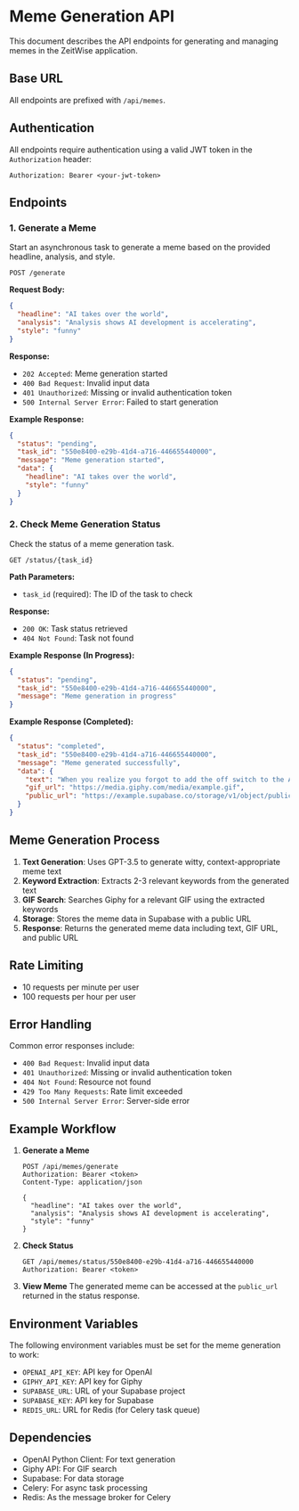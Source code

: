 # Meme Generation API

This document describes the API endpoints for generating and managing memes in the ZeitWise application.

## Base URL

All endpoints are prefixed with `/api/memes`.

## Authentication

All endpoints require authentication using a valid JWT token in the `Authorization` header:

```
Authorization: Bearer <your-jwt-token>
```

## Endpoints

### 1. Generate a Meme

Start an asynchronous task to generate a meme based on the provided headline, analysis, and style.

```http
POST /generate
```

**Request Body:**
```json
{
  "headline": "AI takes over the world",
  "analysis": "Analysis shows AI development is accelerating",
  "style": "funny"
}
```

**Response:**
- `202 Accepted`: Meme generation started
- `400 Bad Request`: Invalid input data
- `401 Unauthorized`: Missing or invalid authentication token
- `500 Internal Server Error`: Failed to start generation

**Example Response:**
```json
{
  "status": "pending",
  "task_id": "550e8400-e29b-41d4-a716-446655440000",
  "message": "Meme generation started",
  "data": {
    "headline": "AI takes over the world",
    "style": "funny"
  }
}
```

### 2. Check Meme Generation Status

Check the status of a meme generation task.

```http
GET /status/{task_id}
```

**Path Parameters:**
- `task_id` (required): The ID of the task to check

**Response:**
- `200 OK`: Task status retrieved
- `404 Not Found`: Task not found

**Example Response (In Progress):**
```json
{
  "status": "pending",
  "task_id": "550e8400-e29b-41d4-a716-446655440000",
  "message": "Meme generation in progress"
}
```

**Example Response (Completed):**
```json
{
  "status": "completed",
  "task_id": "550e8400-e29b-41d4-a716-446655440000",
  "message": "Meme generated successfully",
  "data": {
    "text": "When you realize you forgot to add the off switch to the AI",
    "gif_url": "https://media.giphy.com/media/example.gif",
    "public_url": "https://example.supabase.co/storage/v1/object/public/memes/123.json"
  }
}
```

## Meme Generation Process

1. **Text Generation**: Uses GPT-3.5 to generate witty, context-appropriate meme text
2. **Keyword Extraction**: Extracts 2-3 relevant keywords from the generated text
3. **GIF Search**: Searches Giphy for a relevant GIF using the extracted keywords
4. **Storage**: Stores the meme data in Supabase with a public URL
5. **Response**: Returns the generated meme data including text, GIF URL, and public URL

## Rate Limiting

- 10 requests per minute per user
- 100 requests per hour per user

## Error Handling

Common error responses include:

- `400 Bad Request`: Invalid input data
- `401 Unauthorized`: Missing or invalid authentication token
- `404 Not Found`: Resource not found
- `429 Too Many Requests`: Rate limit exceeded
- `500 Internal Server Error`: Server-side error

## Example Workflow

1. **Generate a Meme**
   ```http
   POST /api/memes/generate
   Authorization: Bearer <token>
   Content-Type: application/json
   
   {
     "headline": "AI takes over the world",
     "analysis": "Analysis shows AI development is accelerating",
     "style": "funny"
   }
   ```

2. **Check Status**
   ```http
   GET /api/memes/status/550e8400-e29b-41d4-a716-446655440000
   Authorization: Bearer <token>
   ```

3. **View Meme**
   The generated meme can be accessed at the `public_url` returned in the status response.

## Environment Variables

The following environment variables must be set for the meme generation to work:

- `OPENAI_API_KEY`: API key for OpenAI
- `GIPHY_API_KEY`: API key for Giphy
- `SUPABASE_URL`: URL of your Supabase project
- `SUPABASE_KEY`: API key for Supabase
- `REDIS_URL`: URL for Redis (for Celery task queue)

## Dependencies

- OpenAI Python Client: For text generation
- Giphy API: For GIF search
- Supabase: For data storage
- Celery: For async task processing
- Redis: As the message broker for Celery
